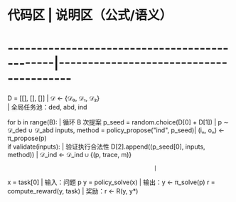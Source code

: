 # 代码区                                          | 说明区（公式/语义）
# ----------------------------------------------|----------------------------------------
D = [[], [], []]                                 | 𝒟 ← {𝒟₀, 𝒟₁, 𝒟₂}  
                                                  | 全局任务池：ded, abd, ind
                                                  
for b in range(B):                                | 循环 B 次提案
    p_seed = random.choice(D[0] + D[1])           | p ∼ 𝒟_ded ∪ 𝒟_abd
    inputs, method = policy_propose("ind", p_seed)| (iₙ, oₙ) ← π_propose(p)  
    if validate(inputs):                          | 验证执行合法性
        D[2].append((p_seed[0], inputs, method))  | 𝒟_ind ← 𝒟_ind ∪ {(p, trace, m)}

                                                  |
x = task[0]                                       | 输入：问题 p
y = policy_solve(x)                               | 输出：y ← π_solve(p)
r = compute_reward(y, task)                       | 奖励：r ← R(y, y*)
